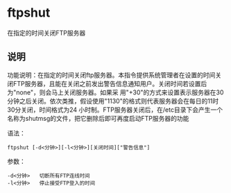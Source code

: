 ftpshut
===

在指定的时间关闭FTP服务器

## 说明

功能说明：在指定的时间关闭ftp服务器。本指令提供系统管理者在设置的时间关闭FTP服务器，且能在关闭之前发出警告信息通知用户。关闭时间若设置后为"none"，则会马上关闭服务器。如果采 用"+30"的方式来设置表示服务器在30分钟之后关闭。依次类推，假设使用"1130"的格式则代表服务器会在每日的11时30分关闭，时间格式为24 小时制。FTP服务器关闭后，在/etc目录下会产生一个名称为shutmsg的文件，把它删除后即可再度启动FTP服务器的功能

语法：

```
ftpshut [-d<分钟>][-l<分钟>][关闭时间]["警告信息"]
```

参数：

```
-d<分钟>   切断所有FTP连线时间
-l<分钟>   停止接受FTP登入的时间
```


